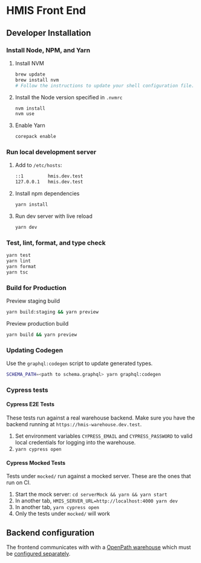 # HMIS Front End

## Developer Installation

### Install Node, NPM, and Yarn

1. Install NVM

   ```sh
   brew update
   brew install nvm
   # Follow the instructions to update your shell configuration file.
   ```

2. Install the Node version specified in `.nvmrc`

   ```sh
   nvm install
   nvm use
   ```

3. Enable Yarn
   ```sh
   corepack enable
   ```

### Run local development server

1. Add to `/etc/hosts`:

   ```sh
   ::1         hmis.dev.test
   127.0.0.1   hmis.dev.test
   ```

2. Install npm dependencies

   ```sh
   yarn install
   ```

3. Run dev server with live reload

   ```sh
   yarn dev
   ```

### Test, lint, format, and type check

```sh
yarn test
yarn lint
yarn format
yarn tsc
```

### Build for Production

Preview staging build

```sh
yarn build:staging && yarn preview
```

Preview production build

```sh
yarn build && yarn preview
```

### Updating Codegen

Use the `graphql:codegen` script to update generated types.

```sh
SCHEMA_PATH=<path to schema.graphql> yarn graphql:codegen
```

### Cypress tests

#### Cypress E2E Tests

These tests run against a real warehouse backend. Make sure you have the backend running at `https://hmis-warehouse.dev.test`.

1. Set environment variables `CYPRESS_EMAIL` and `CYPRESS_PASSWORD` to valid local credentials for logging into the warehouse.
2. `yarn cypress open`

#### Cypress Mocked Tests

Tests under `mocked/` run against a mocked server. These are the ones that run on CI.

1. Start the mock server: `cd serverMock && yarn && yarn start`
2. In another tab, `HMIS_SERVER_URL=http://localhost:4000 yarn dev`
3. In another tab, `yarn cypress open`
4. Only the tests under `mocked/` will work

## Backend configuration

The frontend communicates with with a [OpenPath warehouse](https://github.com/greenriver/hmis-warehouse) which must be
[configured separately](docs/warehouse.md).

